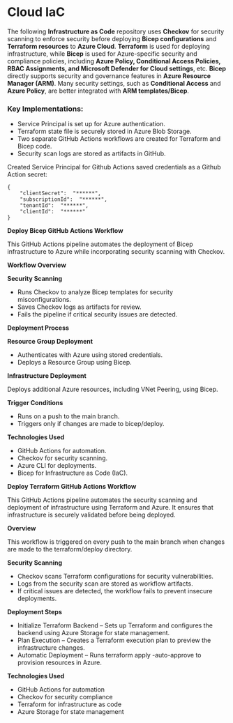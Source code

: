 # Cloud IaC

The following **Infrastructure as Code** repository uses **Checkov** for security scanning to enforce security before deploying **Bicep configurations** and **Terraform resources** to **Azure Cloud**. **Terraform** is used for deploying infrastructure, while **Bicep** is used for Azure-specific security and compliance policies, including **Azure Policy, Conditional Access Policies, RBAC Assignments, and Microsoft Defender for Cloud settings**, etc. **Bicep** directly supports security and governance features in **Azure Resource Manager (ARM)**. Many security settings, such as **Conditional Access** and **Azure Policy**, are better integrated with **ARM templates/Bicep**.

### **Key Implementations:**

- Service Principal is set up for Azure authentication.
- Terraform state file is securely stored in Azure Blob Storage.
- Two separate GitHub Actions workflows are created for Terraform and Bicep code.
- Security scan logs are stored as artifacts in GitHub.

Created Service Principal for Github Actions
saved credentials as a Github Action secret:

```
{
    "clientSecret":  "******",
    "subscriptionId":  "******",
    "tenantId":  "******",
    "clientId":  "******"
}
```

**Deploy Bicep GitHub Actions Workflow**

This GitHub Actions pipeline automates the deployment of Bicep infrastructure to Azure while incorporating security scanning with Checkov.

**Workflow Overview**

**Security Scanning**

- Runs Checkov to analyze Bicep templates for security misconfigurations.
- Saves Checkov logs as artifacts for review.
- Fails the pipeline if critical security issues are detected.

**Deployment Process**

**Resource Group Deployment**

- Authenticates with Azure using stored credentials.
- Deploys a Resource Group using Bicep.

**Infrastructure Deployment**

Deploys additional Azure resources, including VNet Peering, using Bicep.

**Trigger Conditions**

- Runs on a push to the main branch.
- Triggers only if changes are made to bicep/deploy.

**Technologies Used**

- GitHub Actions for automation.
- Checkov for security scanning.
- Azure CLI for deployments.
- Bicep for Infrastructure as Code (IaC).

**Deploy Terraform GitHub Actions Workflow**

This GitHub Actions pipeline automates the security scanning and deployment of infrastructure using Terraform and Azure. It ensures that infrastructure is securely validated before being deployed.

**Overview**

This workflow is triggered on every push to the main branch when changes are made to the terraform/deploy directory.

**Security Scanning**

- Checkov scans Terraform configurations for security vulnerabilities.
- Logs from the security scan are stored as workflow artifacts.
- If critical issues are detected, the workflow fails to prevent insecure deployments.

**Deployment Steps**

- Initialize Terraform Backend – Sets up Terraform and configures the backend using Azure Storage for state management.
- Plan Execution – Creates a Terraform execution plan to preview the infrastructure changes.
- Automatic Deployment – Runs terraform apply -auto-approve to provision resources in Azure.

**Technologies Used**

- GitHub Actions for automation
- Checkov for security compliance
- Terraform for infrastructure as code
- Azure Storage for state management

